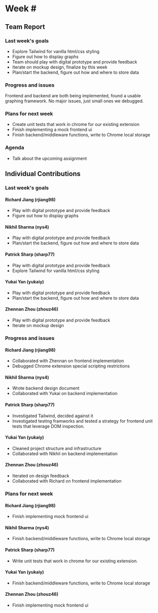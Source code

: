 # Week \#

## Team Report

### Last week's goals
- Explore Tailwind for vanilla html/css styling
- Figure out how to display graphs
- Team should play with digital prototype and provide feedback
- Iterate on mockup design, finalize by this week
- Plan/start the backend, figure out how and where to store data

### Progress and issues
Frontend and backend are both being implemented, found a usable graphing framework. 
No major issues, just small ones we debugged.

### Plans for next week
- Create unit tests that work in chrome for our existing extension
- Finish implementing a mock frontend ui
- Finish backend/middleware functions, write to Chrome local storage

### Agenda
- Talk about the upcoming assignment


## Individual Contributions

### Last week's goals

#### Richard Jiang (rjiang98)
- Play with digital prototype and provide feedback
- Figure out how to display graphs

#### Nikhil Sharma (nys4)
- Play with digital prototype and provide feedback
- Plan/start the backend, figure out how and where to store data

#### Patrick Sharp (sharp77)
- Play with digital prototype and provide feedback
- Explore Tailwind for vanilla html/css styling

#### Yukai Yan (yukaiy)
- Play with digital prototype and provide feedback
- Plan/start the backend, figure out how and where to store data

#### Zhennan Zhou (zhouz46)
- Play with digital prototype and provide feedback
- Iterate on mockup design


### Progress and issues

#### Richard Jiang (rjiang98)
- Collaborated with Zhennan on frontend implementation
- Debugged Chrome extension special scripting restrictions

#### Nikhil Sharma (nys4)
- Wrote backend design document
- Collaborated with Yukai on backend implementation

#### Patrick Sharp (sharp77)
- Investigated Tailwind, decided against it
- Investigated testing framworks and tested a strategy for frontend unit tests that leverage DOM inspection.

#### Yukai Yan (yukaiy)
- Cleaned project structure and infrastructure
- Collaborated with Nikhil on backend implementation

#### Zhennan Zhou (zhouz46)
- Iterated on design feedback
- Collaborated with Richard on frontend implementation



### Plans for next week

#### Richard Jiang (rjiang98)
- Finish implementing mock frontend ui

#### Nikhil Sharma (nys4)
- Finish backend/middleware functions, write to Chrome local storage

#### Patrick Sharp (sharp77)
- Write unit tests that work in chrome for our existing extension.

#### Yukai Yan (yukaiy)
- Finish backend/middleware functions, write to Chrome local storage

#### Zhennan Zhou (zhouz46)
- Finish implementing mock frontend ui
